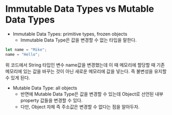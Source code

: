 # Immutable Data Types vs Mutable Data Types

- Immutable Data Types: primitive types, frozen objects
  - Immutable Data Type은 값을 변경할 수 없는 타입을 말한다.

```javascript
let name = "Mike";
name = "Hello";
```

위 코드에서 String 타입인 변수 name값을 변경했는데 이 때 메모리에 할당할 때 기존 메모리에 있는 값을 바꾸는 것이 아닌 새로운 메모리에 값을 넣는다. 즉 불변성을 유지할 수 있게 된다.

- Mutable Data Type: all objects
  - 반면에 Mutable Data Type은 값을 변경할 수 있는데 Object로 선언된 내부 property 값들을 변경할 수 있다.
  - 다만, Object 자체 즉 주소값은 변경할 수 없다는 점을 알아두자.
